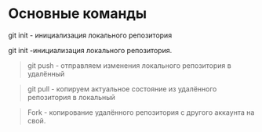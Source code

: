 # Основные команды

git init - инициализация локального репозитория

 git init -инициализация локального репозитория.

> git push - отправляем изменения локального репозитория в удалённый

> git pull - копируем актуальное состояние из удалённого репозитория в локальный

> Fork - копирование удалённого репозитория с другого аккаунта на свой.